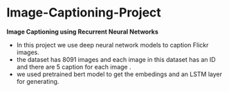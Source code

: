 # Image-Captioning-Project
**Image Captioning using Recurrent Neural Networks**

- In this project we use deep neural network models to caption Flickr images.
- the dataset has 8091 images and each image in this dataset has an ID and there are 5 caption for each image .
- we used pretrained bert model to get the embedings and an LSTM layer for generating.
